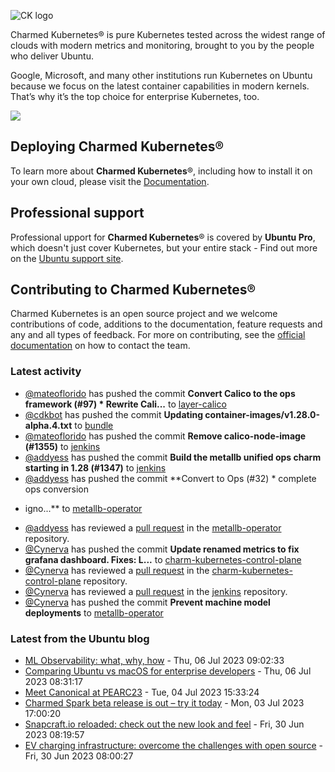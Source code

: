 ![CK logo](https://assets.ubuntu.com/v1/451d4cf4-Charmed+Kubernetes_RGB_onWhite_2022.svg)

Charmed Kubernetes® is pure Kubernetes tested across the widest range of clouds with modern metrics and monitoring, brought to you by the people who deliver Ubuntu.

Google, Microsoft, and many other institutions run Kubernetes on Ubuntu because we focus on the latest container capabilities in modern kernels. That’s why it’s the top choice for enterprise Kubernetes, too.

![](https://assets.ubuntu.com/v1/843c77b6-juju-at-a-glace.svg)

## Deploying Charmed Kubernetes®

To learn more about **Charmed Kubernetes**®, including how to install it on your own cloud, please visit the [Documentation][docs].

## Professional support

Professional upport for **Charmed Kubernetes**® is covered by **Ubuntu Pro**, which doesn't just cover Kubernetes, but your entire stack - Find out more on the [Ubuntu support site](https://ubuntu.com/support).

## Contributing to Charmed Kubernetes®

Charmed Kubernetes is an open source project and we welcome contributions of code, additions to the documentation, feature requests and any and all types of feedback. For more on contributing, see the [official documentation][get-in-touch] on how to contact the team.

<!-- LINKS -->
[docs]: https://ubuntu.com/kubernetes/docs
[get-in-touch]: https://ubuntu.com/kubernetes/docs/get-in-touch

### Latest activity

<!-- activity starts -->
 - [@mateoflorido](https://github.com/mateoflorido) has pushed the commit **Convert Calico to the ops framework (#97)  * Rewrite Cali...** to [layer-calico](https://github.com/charmed-kubernetes/layer-calico)
 - [@cdkbot](https://github.com/cdkbot) has pushed the commit **Updating container-images/v1.28.0-alpha.4.txt** to [bundle](https://github.com/charmed-kubernetes/bundle)
 - [@mateoflorido](https://github.com/mateoflorido) has pushed the commit **Remove calico-node-image (#1355)** to [jenkins](https://github.com/charmed-kubernetes/jenkins)
 - [@addyess](https://github.com/addyess) has pushed the commit **Build the metallb unified ops charm starting in 1.28 (#1347)** to [jenkins](https://github.com/charmed-kubernetes/jenkins)
 - [@addyess](https://github.com/addyess) has pushed the commit **Convert to Ops (#32)  * complete ops conversion  * igno...** to [metallb-operator](https://github.com/charmed-kubernetes/metallb-operator)
 - [@addyess](https://github.com/addyess) has reviewed a [pull request](https://github.com/charmed-kubernetes/metallb-operator/pull/32) in the [metallb-operator](https://github.com/charmed-kubernetes/metallb-operator) repository.
 - [@Cynerva](https://github.com/Cynerva) has pushed the commit **Update renamed metrics to fix grafana dashboard. Fixes: L...** to [charm-kubernetes-control-plane](https://github.com/charmed-kubernetes/charm-kubernetes-control-plane)
 - [@Cynerva](https://github.com/Cynerva) has reviewed a [pull request](https://github.com/charmed-kubernetes/charm-kubernetes-control-plane/pull/287) in the [charm-kubernetes-control-plane](https://github.com/charmed-kubernetes/charm-kubernetes-control-plane) repository.
 - [@Cynerva](https://github.com/Cynerva) has reviewed a [pull request](https://github.com/charmed-kubernetes/jenkins/pull/1355) in the [jenkins](https://github.com/charmed-kubernetes/jenkins) repository.
 - [@Cynerva](https://github.com/Cynerva) has pushed the commit **Prevent machine model deployments** to [metallb-operator](https://github.com/charmed-kubernetes/metallb-operator)
<!-- activity ends -->

<!-- roadmap starts -->

<!-- roadmap ends -->

### Latest from the Ubuntu blog

<!-- blog starts -->
* [ML Observability: what, why, how](https://ubuntu.com//blog/ml-observability) - Thu, 06 Jul 2023 09:02:33 
* [Comparing Ubuntu vs macOS for enterprise developers](https://ubuntu.com//blog/ubuntu-vs-macos-for-development) - Thu, 06 Jul 2023 08:31:17 
* [Meet Canonical at PEARC23](https://ubuntu.com//blog/meet-canonical-at-pearc23) - Tue, 04 Jul 2023 15:33:24 
* [Charmed Spark beta release is out &#8211; try it today](https://ubuntu.com//blog/charmed-spark-beta-release) - Mon, 03 Jul 2023 17:00:20 
* [Snapcraft.io reloaded: check out the new look and feel](https://ubuntu.com//blog/snapcraft-io-reloaded-check-out-the-new-look-and-feel) - Fri, 30 Jun 2023 08:19:57 
* [EV charging infrastructure: overcome the challenges with open source](https://ubuntu.com//blog/ev-charging-infrastructure-overcome-the-challenges-with-open-source) - Fri, 30 Jun 2023 08:00:27 
<!-- blog ends -->
